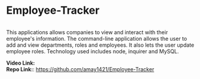 # Employee-Tracker

<img src="">

This applications allows companies to view and interact with their employee's information. The command-line application allows the user to add and view departments, roles and employees. It also lets the user update employee roles. Technology used includes node, inquirer and MySQL.

<Strong>Video Link:</Strong>
<br>
<Strong>Repo Link:</Strong>: https://github.com/amay1421/Employee-Tracker
